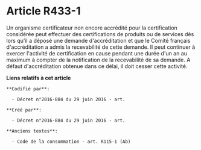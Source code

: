 # Article R433-1

Un organisme certificateur non encore accrédité pour la certification considérée peut effectuer des certifications de
produits ou de services dès lors qu'il a déposé une demande d'accréditation et que le Comité français d'accréditation a admis
la recevabilité de cette demande. Il peut continuer à exercer l'activité de certification en cause pendant une durée d'un an
au maximum à compter de la notification de la recevabilité de sa demande. A défaut d'accréditation obtenue dans ce délai, il
doit cesser cette activité.

**Liens relatifs à cet article**

	**Codifié par**:

	  - Décret n°2016-884 du 29 juin 2016 - art.

	**Créé par**:

	  - Décret n°2016-884 du 29 juin 2016 - art.

	**Anciens textes**:

	  - Code de la consommation - art. R115-1 (Ab)
